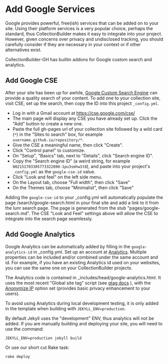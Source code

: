 # Add Google Services

Google provides powerful, free(ish) services that can be added on to your site.
Using their platform services is a very popular choice, perhaps the standard, thus CollectionBuilder makes it easy to integrate into your project. 
However, given concerns over privacy and undisclosed tracking, you should carefully consider if they are necessary in your context or if other alternatives exist.

CollectionBuilder-GH has builtin addons for Google custom search and analytics.

## Add Google CSE

After your site has been up for awhile, [Google Custom Search Engine](https://cse.google.com/cse/) can provide a quality search of your content.
To add one to your collection site, visit CSE, set up the search, then copy the ID into this project `_config.yml`.

- Log in with a Gmail account at <https://cse.google.com/cse/>
- The main page will display any CSE you have already set up. Click the "Add" button to create a new one.
- Paste the full gh-pages url of your collection site followed by a wild card (`*`) in the "Sites to search" box, for example `username.github.io/repository/*`.
- Give the CSE a meaningful name, then click "Create".
- Click "Control panel" to customize.
- On "Setup", "Basics" tab, next to "Details", click "Search engine ID".
- Copy the "Search engine ID" (a weird string, for example `002151703305773322890:1pu3smhw1t8`), and paste into your project's `_config.yml` as the `google-cse-id` value.
- Click "Look and feel" on the left side menu.
- On the Layout tab, choose "Full width", then click "Save"
- On the Themes tab, choose "Minimalist", then click "Save"

Adding the `google-cse-id` to your _config.yml will automatically populate the page /search/google-search.html in your final site and add a link to it from the lunr search page.
The page is generated from the stub "pages/google-search.md".
The CSE "Look and Feel" settings above will allow the CSE to integrate into the search page seamlessly.

## Add Google Analytics

Google Analytics can be automatically added by filling in the `google-analytics-id` in _config.yml. 
Set up an account at [Analytics](analytics.google.com/). 
Multiple properties can be included and/or combined under the same account and id.
For example, if you have an existing Analytics id used on your websites, you can use the same one on your CollectionBuilder projects.

The Analytics code is contained in _includes/head/google-analytics.html.
It uses the most recent "Global site tag" script (see [gtag docs](https://developers.google.com/analytics/devguides/collection/gtagjs/)
), with the [Anonymize IP](https://developers.google.com/analytics/devguides/collection/gtagjs/ip-anonymization) option set (provides basic privacy enhancement to your users).

To avoid using Analytics during local development testing, it is only added in the template when building with `JEKYLL_ENV=production`.

By default Jekyll uses the "development" ENV, thus analytics will not be added.
If you are manually building and deploying your site, you will need to use the command:

`JEKYLL_ENV=production jekyll build`

Or use our short cut Rake task: 

`rake deploy`

